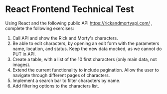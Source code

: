 # React Frontend Technical Test

Using React and the following public API https://rickandmortyapi.com/ , complete the following exercises:

1. Call API and show the Rick and Morty's characters.
2. Be able to edit characters, by opening an edit form with the parameters name, location, and status. Keep the new data mocked, as we cannot do PUT in API.
3. Create a table, with a list of the 10 first characters (only main data, not images).
4. Extend the current functionality to include pagination. Allow the user to navigate through different pages of characters.
5. Implement a search bar to filter characters by name.
6. Add filtering options to the characters list.